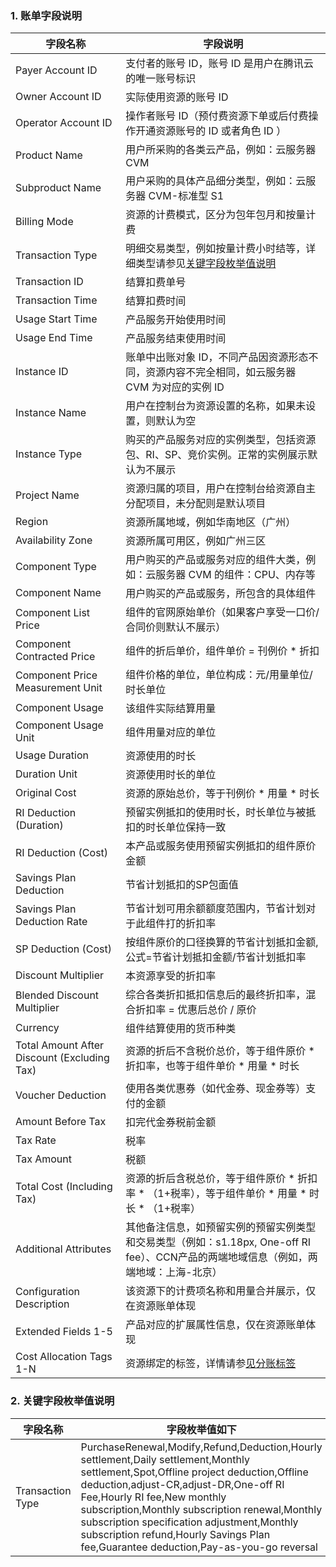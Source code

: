 ### 1. 账单字段说明

| 字段名称 | 	字段说明 | 
|---------|---------|
|Payer Account ID	|支付者的账号 ID，账号 ID 是用户在腾讯云的唯一账号标识	|
|Owner Account ID	|实际使用资源的账号 ID	|
|Operator Account ID	|操作者账号 ID（预付费资源下单或后付费操作开通资源账号的 ID 或者角色 ID ）	|
|Product Name	|用户所采购的各类云产品，例如：云服务器 CVM	|
|Subproduct Name	|用户采购的具体产品细分类型，例如：云服务器 CVM-标准型 S1|
|Billing Mode	|资源的计费模式，区分为包年包月和按量计费	|
|Transaction Type	|明细交易类型，例如按量计费小时结等，详细类型请参见[关键字段枚举值说明](#key-fields)	|
|Transaction ID	|结算扣费单号	|
|Transaction Time	|结算扣费时间	|
|Usage Start Time	|产品服务开始使用时间	|
|Usage End Time	|产品服务结束使用时间	|
|Instance ID	|账单中出账对象 ID，不同产品因资源形态不同，资源内容不完全相同，如云服务器 CVM 为对应的实例 ID	|
|Instance Name	|用户在控制台为资源设置的名称，如果未设置，则默认为空	|
|Instance Type	|购买的产品服务对应的实例类型，包括资源包、RI、SP、竞价实例。正常的实例展示默认为不展示	|
|Project Name	|资源归属的项目，用户在控制台给资源自主分配项目，未分配则是默认项目	|
|Region	|资源所属地域，例如华南地区（广州）	|
|Availability Zone	|资源所属可用区，例如广州三区	|
|Component Type	|用户购买的产品或服务对应的组件大类，例如：云服务器 CVM 的组件：CPU、内存等	|
|Component Name	|用户购买的产品或服务，所包含的具体组件	|
|Component List Price	|组件的官网原始单价（如果客户享受一口价/合同价则默认不展示）	|
|Component Contracted Price	|组件的折后单价，组件单价 = 刊例价 * 折扣	|
|Component Price Measurement Unit	|组件价格的单位，单位构成：元/用量单位/时长单位	|
|Component Usage	|该组件实际结算用量	|
|Component Usage Unit	|组件用量对应的单位	|
|Usage Duration	|资源使用的时长	|
|Duration Unit	|资源使用时长的单位	|
|Original Cost	|资源的原始总价，等于刊例价 * 用量 * 时长	|
|RI Deduction (Duration)	|预留实例抵扣的使用时长，时长单位与被抵扣的时长单位保持一致	|
|RI Deduction (Cost)	|本产品或服务使用预留实例抵扣的组件原价金额	|
|Savings Plan Deduction	|节省计划抵扣的SP包面值	|
|Savings Plan Deduction Rate	|节省计划可用余额额度范围内，节省计划对于此组件打的折扣率	|
|SP Deduction (Cost)	|按组件原价的口径换算的节省计划抵扣金额,公式=节省计划抵扣金额/节省计划抵扣率	|
|Discount Multiplier	|本资源享受的折扣率	|
|Blended Discount Multiplier	|综合各类折扣抵扣信息后的最终折扣率，混合折扣率 = 优惠后总价 / 原价	|
|Currency	|组件结算使用的货币种类	|
|Total Amount After Discount (Excluding Tax)	|资源的折后不含税价总价，等于组件原价 * 折扣率，也等于组件单价 * 用量 * 时长	|
|Voucher Deduction	|使用各类优惠券（如代金券、现金券等）支付的金额	|
|Amount Before Tax	|扣完代金券税前金额	|
|Tax Rate	|税率	|
|Tax Amount	|税额	|
|Total Cost (Including Tax)	|资源的折后含税总价，等于组件原价 * 折扣率 * （1+税率），等于组件单价 * 用量 * 时长 * （1+税率）	|
|Additional Attributes	|其他备注信息，如预留实例的预留实例类型和交易类型（例如：s1.18px, One-off RI fee）、CCN产品的两端地域信息（例如，两端地域：上海-北京）	|
|Configuration Description	|该资源下的计费项名称和用量合并展示，仅在资源账单体现	|
|Extended Fields 1-5	|产品对应的扩展属性信息，仅在资源账单体现	|
|Cost Allocation Tags 1-N	|资源绑定的标签，详情请参[见分账标签](https://www.tencentcloud.com/document/product/555/32276)	|

### 2. 关键字段枚举值说明[](id:key-fields)

| 字段名称 | 字段枚举值如下| 
|---------|---------|
| Transaction Type | PurchaseRenewal,Modify,Refund,Deduction,Hourly settlement,Daily settlement,Monthly settlement,Spot,Offline project deduction,Offline deduction,adjust-CR,adjust-DR,One-off RI Fee,Hourly RI fee,New monthly subscription,Monthly subscription renewal,Monthly subscription specification adjustment,Monthly subscription refund,Hourly Savings Plan fee,Guarantee deduction,Pay-as-you-go reversal | 
